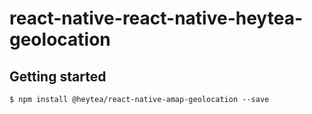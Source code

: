 
# react-native-react-native-heytea-geolocation

## Getting started

`$ npm install @heytea/react-native-amap-geolocation --save`


  
